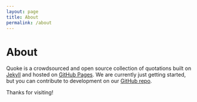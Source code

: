 ```yaml
---
layout: page
title: About
permalink: /about
---
```


About
=====

Quoke is a crowdsourced and open source collection of quotations built on [Jekyll](https://jekyllrb.com/) and hosted on [GitHub Pages](https://pages.github.com/). We are currently just getting started, but you can contribute to development on our [GitHub repo](https://github.com/quoke/quoke.github.io).

Thanks for visiting!
